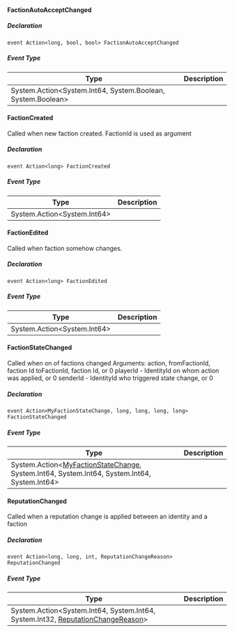 #### FactionAutoAcceptChanged

##### Declaration

```
event Action<long, bool, bool> FactionAutoAcceptChanged
```

##### Event Type

| Type | Description |
| --- | --- |
| System.Action<System.Int64, System.Boolean, System.Boolean\> |     |

#### FactionCreated

Called when new faction created. FactionId is used as argument

##### Declaration

```
event Action<long> FactionCreated
```

##### Event Type

| Type | Description |
| --- | --- |
| System.Action<System.Int64\> |     |

#### FactionEdited

Called when faction somehow changes.

##### Declaration

```
event Action<long> FactionEdited
```

##### Event Type

| Type | Description |
| --- | --- |
| System.Action<System.Int64\> |     |

#### FactionStateChanged

Called when on of factions changed Arguments: action, fromFactionId, faction Id toFactionId, faction Id, or 0 playerId - IdentityId on whom action was applied, or 0 senderId - IdentityId who triggered state change, or 0

##### Declaration

```
event Action<MyFactionStateChange, long, long, long, long> FactionStateChanged
```

##### Event Type

| Type | Description |
| --- | --- |
| System.Action<[MyFactionStateChange](https://keensoftwarehouse.github.io/SpaceEngineersModAPI/api/VRage.Game.ModAPI.MyFactionStateChange.html), System.Int64, System.Int64, System.Int64, System.Int64\> |     |

#### ReputationChanged

Called when a reputation change is applied between an identity and a faction

##### Declaration

```
event Action<long, long, int, ReputationChangeReason> ReputationChanged
```

##### Event Type

| Type | Description |
| --- | --- |
| System.Action<System.Int64, System.Int64, System.Int32, [ReputationChangeReason](https://keensoftwarehouse.github.io/SpaceEngineersModAPI/api/VRage.Game.ModAPI.ReputationChangeReason.html)\> |     |
